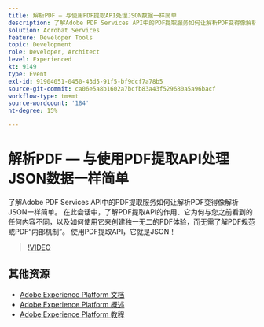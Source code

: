```yaml
---
title: 解析PDF — 与使用PDF提取API处理JSON数据一样简单
description: 了解Adobe PDF Services API中的PDF提取服务如何让解析PDF变得像解析JSON一样简单。 在此会话中，了解PDF提取API的作用、它为何与您之前看到的任何内容不同，以及如何使用它来创建独一无二的PDF体验，而无需了解PDF规范或PDF“内部机制”。 使用PDF提取API，它就是JSON！
solution: Acrobat Services
feature: Developer Tools
topic: Development
role: Developer, Architect
level: Experienced
kt: 9149
type: Event
exl-id: 91904051-0450-43d5-91f5-bf9dcf7a78b5
source-git-commit: ca06e5a8b1602a7bcfb83a43f529680a5a96bacf
workflow-type: tm+mt
source-wordcount: '184'
ht-degree: 15%

---
```


# 解析PDF — 与使用PDF提取API处理JSON数据一样简单

了解Adobe PDF Services API中的PDF提取服务如何让解析PDF变得像解析JSON一样简单。 在此会话中，了解PDF提取API的作用、它为何与您之前看到的任何内容不同，以及如何使用它来创建独一无二的PDF体验，而无需了解PDF规范或PDF“内部机制”。 使用PDF提取API，它就是JSON！


>[!VIDEO](https://video.tv.adobe.com/v/337600/?quality=12&learn=on&hidetitle=true)

## 其他资源

- [Adobe Experience Platform 文档](https://experienceleague.adobe.com/docs/experience-platform.html)
- [Adobe Experience Platform 概述](https://experienceleague.adobe.com/docs/experience-platform/landing/home.html?lang=zh-Hans)
- [Adobe Experience Platform 教程](https://experienceleague.adobe.com/docs/platform-learn/tutorials/overview.html?lang=en)
